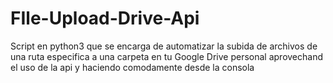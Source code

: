# FIle-Upload-Drive-Api
Script en python3 que se encarga de automatizar la subida de archivos de una ruta especifica a una carpeta en tu Google Drive personal aprovechand el uso de la api y haciendo comodamente desde la consola
